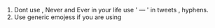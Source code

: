 1. Dont use , Never and Ever in your life use ' — ' in tweets , hyphens.
2. Use generic emojess if you are using